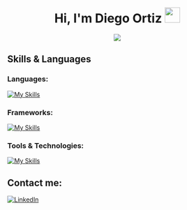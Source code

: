 <h1 align="center"><b>Hi, I'm Diego Ortiz </b><img src="https://media.giphy.com/media/hvRJCLFzcasrR4ia7z/giphy.gif" width="35"></h1>
<!--  -->
<p align="center">
  <a href="https://github.com/DenverCoder1/readme-typing-svg"><img src="https://readme-typing-svg.herokuapp.com?font=Time+New+Roman&color=cyan&size=25&center=true&vCenter=true&width=600&height=100&lines=IT+Engineer+student+about+to+graduate+🎓;FrontEnd,+BackEnd,+UX/UI+Design+💻;"></a>
</p>

## Skills & Languages

### Languages:

[![My Skills](https://skillicons.dev/icons?i=html,css,js,php,py,mysql,java,ruby&perline=4)](https://skillicons.dev)

### Frameworks:

[![My Skills](https://skillicons.dev/icons?i=laravel,react,nodejs,express&perline=4)](https://skillicons.dev)

### Tools & Technologies:

[![My Skills](https://skillicons.dev/icons?i=git,github,vscode,xd,figma,postman,windows,apple,linux,&perline=4)](https://skillicons.dev)

## Contact me:

[![LinkedIn](https://img.shields.io/badge/LinkedIn-Connect-blue)](https://www.linkedin.com/in/diego-ortizv/)
